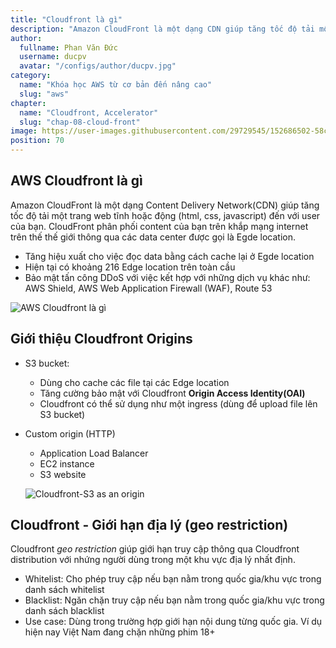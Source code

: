 ```yaml
---
title: "Cloudfront là gì"
description: "Amazon CloudFront là một dạng CDN giúp tăng tốc độ tải một trang web tĩnh hoặc động đến với user của bạn. CloudFront phân phối content của bạn trên khắp mạng internet trên thế thế giới thông qua các data center được gọi là Egde location."
author:
  fullname: Phan Văn Đức
  username: ducpv
  avatar: "/configs/author/ducpv.jpg"
category:
  name: "Khóa học AWS từ cơ bản đến nâng cao"
  slug: "aws"
chapter:
  name: "Cloudfront, Accelerator"
  slug: "chap-08-cloud-front"
image: https://user-images.githubusercontent.com/29729545/152686502-58ce75ad-3018-4eac-842a-bb039aea1c66.png
position: 70
---
```


## AWS Cloudfront là gì

Amazon CloudFront là một dạng Content Delivery Network(CDN) giúp tăng tốc độ tải một trang web tĩnh hoặc động (html, css, javascript) đến với user của bạn. CloudFront phân phối content của bạn trên khắp mạng internet trên thế thế giới thông qua các data center được gọi là Egde location.

- Tăng hiệu xuất cho việc đọc data bằng cách cache lại ở Egde location
- Hiện tại có khoảng 216 Edge location trên toàn cầu
- Bảo mật tấn công DDoS với việc kết hợp với những dịch vụ khác như: AWS Shield, AWS Web Application Firewall (WAF), Route 53

![AWS Cloudfront là gì](https://images.viblo.asia/b039a4e3-ce07-4dda-8896-2220fdfcf2f0.png)

## Giới thiệu Cloudfront Origins

- S3 bucket:
  - Dùng cho cache các file tại các Edge location
  - Tăng cường bảo mật với Cloudfront **Origin Access Identity(OAI)**
  - Cloudfront có thể sử dụng như một ingress (dùng để upload file lên S3 bucket)
- Custom origin (HTTP)

  - Application Load Balancer
  - EC2 instance
  - S3 website

  ![Cloudfront-S3 as an origin](https://user-images.githubusercontent.com/29729545/152686502-58ce75ad-3018-4eac-842a-bb039aea1c66.png)

## Cloudfront - Giới hạn địa lý (geo restriction)

Cloudfront _geo restriction_ giúp giới hạn truy cập thông qua Cloudfront distribution với nhứng người dùng trong một khu vực địa lý nhất định.

- Whitelist: Cho phép truy cập nếu bạn nằm trong quốc gia/khu vực trong danh sách whitelist
- Blacklist: Ngăn chặn truy cập nếu bạn nằm trong quốc gia/khu vực trong danh sách blacklist
- Use case: Dùng trong trường hợp giới hạn nội dung từng quốc gia. Ví dụ hiện nay Việt Nam đang chặn những phim 18+
